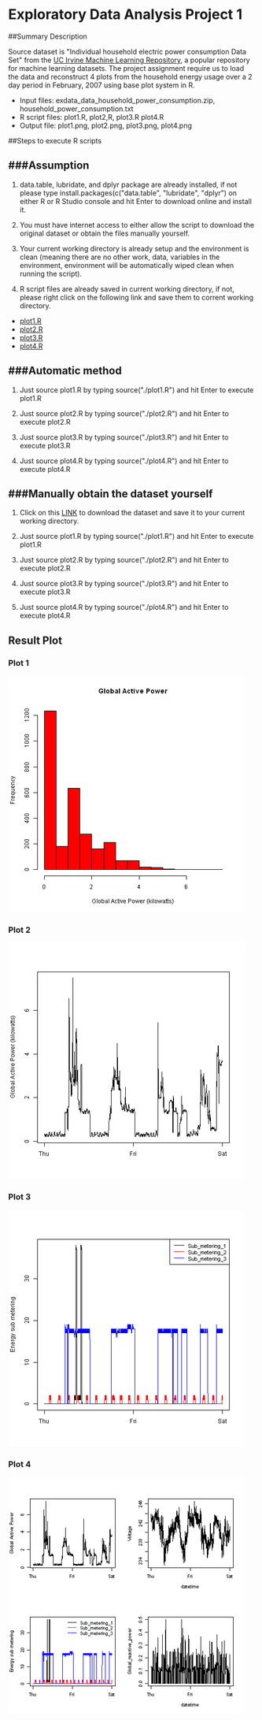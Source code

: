 Exploratory Data Analysis Project 1
===================================
##Summary Description

Source dataset is "Individual household electric power consumption Data Set" from the 
<a href="http://archive.ics.uci.edu/ml/">UC Irvine Machine
Learning Repository</a>, a popular repository for machine learning
datasets.  The project assignment require us to load the data and reconstruct 4 plots from
the household energy usage over a 2 day period in February, 2007 using base plot system
in R.

* Input files: exdata_data_household_power_consumption.zip, household_power_consumption.txt
* R script files: plot1.R, plot2,R, plot3.R plot4.R
* Output file: plot1.png, plot2.png, plot3.png, plot4.png


##Steps to execute R scripts

###Assumption
-------------
1. data.table, lubridate, and dplyr package are already installed, if not please type 
install.packages(c("data.table", "lubridate", "dplyr") on either R or R Studio console 
and hit Enter to download online and install it.

2. You must have internet access to either allow the script to download the original 
dataset or obtain the files manually yourself.

3. Your current working directory is already setup and the environment is clean 
(meaning there are no other work, data, variables in the environment, environment will 
be automatically wiped clean when running the script).

4. R script files are already saved in current working directory, if not, please right 
click on the following link and save them to corrent working directory.
* [plot1.R](https://raw.githubusercontent.com/courseramchen2k2/ExData_Plotting1/master/plot1.R) 
* [plot2.R](https://raw.githubusercontent.com/courseramchen2k2/ExData_Plotting1/master/plot2.R) 
* [plot3.R](https://raw.githubusercontent.com/courseramchen2k2/ExData_Plotting1/master/plot3.R) 
* [plot4.R](https://raw.githubusercontent.com/courseramchen2k2/ExData_Plotting1/master/plot4.R) 

###Automatic method
-------------------
1. Just source plot1.R by typing source("./plot1.R") and hit Enter to execute plot1.R

2. Just source plot2.R by typing source("./plot2.R") and hit Enter to execute plot2.R

3. Just source plot3.R by typing source("./plot3.R") and hit Enter to execute plot3.R

4. Just source plot4.R by typing source("./plot4.R") and hit Enter to execute plot4.R

###Manually obtain the dataset yourself
---------------------------------------
1. Click on this [LINK](https://d396qusza40orc.cloudfront.net/exdata%2Fdata%2Fhousehold_power_consumption.zip) 
to download the dataset and save it to your current working directory.

2. Just source plot1.R by typing source("./plot1.R") and hit Enter to execute plot1.R

3. Just source plot2.R by typing source("./plot2.R") and hit Enter to execute plot2.R

4. Just source plot3.R by typing source("./plot3.R") and hit Enter to execute plot3.R

5. Just source plot4.R by typing source("./plot4.R") and hit Enter to execute plot4.R


## Result Plot 
### Plot 1

![plot of plot1](./plot1.png) 

### Plot 2

![plot of plot2](./plot2.png) 

### Plot 3

![plot of plot3](./plot3.png) 

### Plot 4

![plot of plot4](./plot4.png) 

